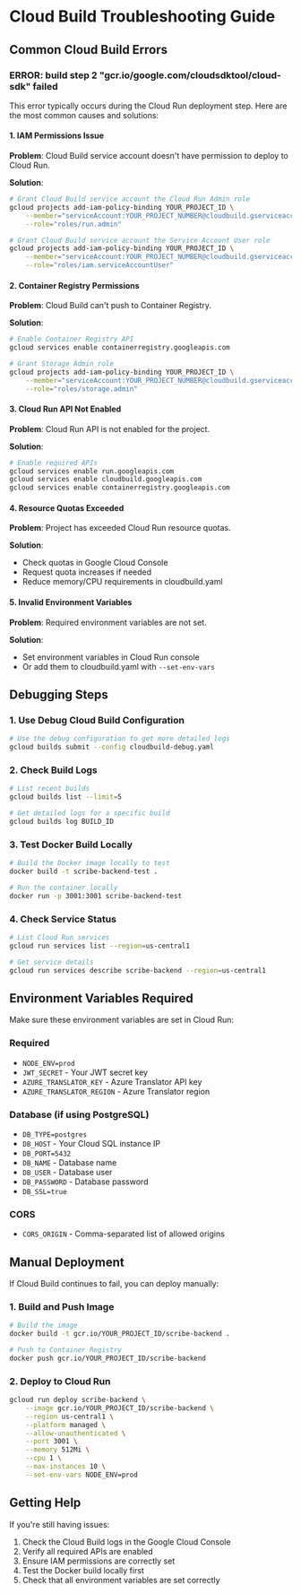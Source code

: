 # Cloud Build Troubleshooting Guide

## Common Cloud Build Errors

### ERROR: build step 2 "gcr.io/google.com/cloudsdktool/cloud-sdk" failed

This error typically occurs during the Cloud Run deployment step. Here are the most common causes and solutions:

#### 1. IAM Permissions Issue
**Problem**: Cloud Build service account doesn't have permission to deploy to Cloud Run.

**Solution**:
```bash
# Grant Cloud Build service account the Cloud Run Admin role
gcloud projects add-iam-policy-binding YOUR_PROJECT_ID \
    --member="serviceAccount:YOUR_PROJECT_NUMBER@cloudbuild.gserviceaccount.com" \
    --role="roles/run.admin"

# Grant Cloud Build service account the Service Account User role
gcloud projects add-iam-policy-binding YOUR_PROJECT_ID \
    --member="serviceAccount:YOUR_PROJECT_NUMBER@cloudbuild.gserviceaccount.com" \
    --role="roles/iam.serviceAccountUser"
```

#### 2. Container Registry Permissions
**Problem**: Cloud Build can't push to Container Registry.

**Solution**:
```bash
# Enable Container Registry API
gcloud services enable containerregistry.googleapis.com

# Grant Storage Admin role
gcloud projects add-iam-policy-binding YOUR_PROJECT_ID \
    --member="serviceAccount:YOUR_PROJECT_NUMBER@cloudbuild.gserviceaccount.com" \
    --role="roles/storage.admin"
```

#### 3. Cloud Run API Not Enabled
**Problem**: Cloud Run API is not enabled for the project.

**Solution**:
```bash
# Enable required APIs
gcloud services enable run.googleapis.com
gcloud services enable cloudbuild.googleapis.com
gcloud services enable containerregistry.googleapis.com
```

#### 4. Resource Quotas Exceeded
**Problem**: Project has exceeded Cloud Run resource quotas.

**Solution**:
- Check quotas in Google Cloud Console
- Request quota increases if needed
- Reduce memory/CPU requirements in cloudbuild.yaml

#### 5. Invalid Environment Variables
**Problem**: Required environment variables are not set.

**Solution**:
- Set environment variables in Cloud Run console
- Or add them to cloudbuild.yaml with `--set-env-vars`

## Debugging Steps

### 1. Use Debug Cloud Build Configuration
```bash
# Use the debug configuration to get more detailed logs
gcloud builds submit --config cloudbuild-debug.yaml
```

### 2. Check Build Logs
```bash
# List recent builds
gcloud builds list --limit=5

# Get detailed logs for a specific build
gcloud builds log BUILD_ID
```

### 3. Test Docker Build Locally
```bash
# Build the Docker image locally to test
docker build -t scribe-backend-test .

# Run the container locally
docker run -p 3001:3001 scribe-backend-test
```

### 4. Check Service Status
```bash
# List Cloud Run services
gcloud run services list --region=us-central1

# Get service details
gcloud run services describe scribe-backend --region=us-central1
```

## Environment Variables Required

Make sure these environment variables are set in Cloud Run:

### Required
- `NODE_ENV=prod`
- `JWT_SECRET` - Your JWT secret key
- `AZURE_TRANSLATOR_KEY` - Azure Translator API key
- `AZURE_TRANSLATOR_REGION` - Azure Translator region

### Database (if using PostgreSQL)
- `DB_TYPE=postgres`
- `DB_HOST` - Your Cloud SQL instance IP
- `DB_PORT=5432`
- `DB_NAME` - Database name
- `DB_USER` - Database user
- `DB_PASSWORD` - Database password
- `DB_SSL=true`

### CORS
- `CORS_ORIGIN` - Comma-separated list of allowed origins

## Manual Deployment

If Cloud Build continues to fail, you can deploy manually:

### 1. Build and Push Image
```bash
# Build the image
docker build -t gcr.io/YOUR_PROJECT_ID/scribe-backend .

# Push to Container Registry
docker push gcr.io/YOUR_PROJECT_ID/scribe-backend
```

### 2. Deploy to Cloud Run
```bash
gcloud run deploy scribe-backend \
    --image gcr.io/YOUR_PROJECT_ID/scribe-backend \
    --region us-central1 \
    --platform managed \
    --allow-unauthenticated \
    --port 3001 \
    --memory 512Mi \
    --cpu 1 \
    --max-instances 10 \
    --set-env-vars NODE_ENV=prod
```

## Getting Help

If you're still having issues:

1. Check the Cloud Build logs in the Google Cloud Console
2. Verify all required APIs are enabled
3. Ensure IAM permissions are correctly set
4. Test the Docker build locally first
5. Check that all environment variables are set correctly
